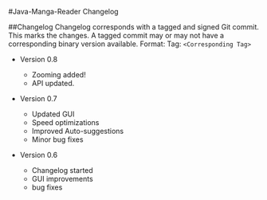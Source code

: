 #Java-Manga-Reader Changelog

##Changelog
Changelog corresponds with a tagged and signed Git commit.  This marks the changes.
A tagged commit may or may not have a corresponding binary version available.
Format:  Tag: `<Corresponding Tag>`
* Version 0.8
	* Zooming added!
	* API updated.
* Version 0.7
	* Updated GUI
	* Speed optimizations
	* Improved Auto-suggestions
	* Minor bug fixes

* Version 0.6
    * Changelog started
    * GUI improvements 
    * bug fixes
